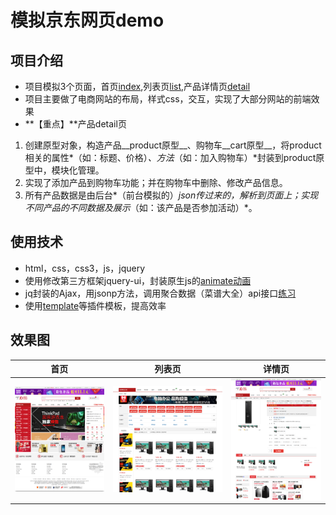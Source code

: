 
# 模拟京东网页demo
## 项目介绍
- 项目模拟3个页面，首页[index](https://github.com/Jerome1580/jd-demo/blob/master/index.html),列表页[list](https://github.com/Jerome1580/jd-demo/blob/master/list.html),产品详情页[detail](https://github.com/Jerome1580/jd-demo/blob/master/detail.html)
- 项目主要做了电商网站的布局，样式css，交互，实现了大部分网站的前端效果
- **【重点】**产品detail页
 1. 创建原型对象，构造产品__product原型__、购物车__cart原型__，将product相关的属性*（如：标题、价格）*、方法*（如：加入购物车）*封装到product原型中，模块化管理。
 2. 实现了添加产品到购物车功能；并在购物车中删除、修改产品信息。
 3. 所有产品数据是由后台*（前台模拟的）*json传过来的，解析到页面上；实现不同产品的不同数据及展示*（如：该产品是否参加活动）*。

## 使用技术
- html，css，css3，js，jquery
- 使用修改第三方框架jquery-ui，封装原生js的[animate动画](https://github.com/Jerome1580/Package-plug-in/tree/master/js)
- jq封装的Ajax，用jsonp方法，调用聚合数据（菜谱大全）api接口[练习](https://github.com/Jerome1580/Ajax)
- 使用[template](https://github.com/Jerome1580/Package-plug-in/tree/master/template)等插件模板，提高效率

## 效果图
首页|列表页|详情页
------------ | ------------- | ------------
![首页][1]|![列表页][2]|![详情页][3]




[1]: images/index.png
[2]: images/list.png
[3]: images/detail.png



